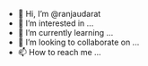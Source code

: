 - 👋 Hi, I’m @ranjaudarat
- 👀 I’m interested in ...
- 🌱 I’m currently learning ...
- 💞️ I’m looking to collaborate on ...
- 📫 How to reach me ...

<!---
ranjaudarat/ranjaudarat is a ✨ special ✨ repository because its `README.md` (this file) appears on your GitHub profile.
You can click the Preview link to take a look at your changes.
--->
